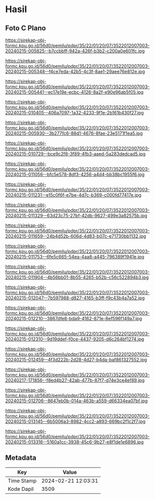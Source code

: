 # Hasil

## Foto C Plano

https://sirekap-obj-formc.kpu.go.id/56d0/pemilu/pdpr/35/22/01/20/07/3522012007003-20240215-005825--b7ccbbff-942a-426f-b3b2-c200a0e601fc.jpg

https://sirekap-obj-formc.kpu.go.id/56d0/pemilu/pdpr/35/22/01/20/07/3522012007003-20240215-005348--f4ce7eda-42b5-4c3f-8ae1-29aee76e812e.jpg

https://sirekap-obj-formc.kpu.go.id/56d0/pemilu/pdpr/35/22/01/20/07/3522012007003-20240215-005441--ec17e19e-ecbc-4126-8a2f-e90e96ab5f05.jpg

https://sirekap-obj-formc.kpu.go.id/56d0/pemilu/pdpr/35/22/01/20/07/3522012007003-20240215-010405--406a7097-1a32-4233-9f1e-2b161b430f27.jpg

https://sirekap-obj-formc.kpu.go.id/56d0/pemilu/pdpr/35/22/01/20/07/3522012007003-20240215-005930--3b277fc6-88d1-4676-8fae-23e5171f1ea5.jpg

https://sirekap-obj-formc.kpu.go.id/56d0/pemilu/pdpr/35/22/01/20/07/3522012007003-20240215-010729--bce9c2f8-3f89-4fb3-aaed-5a283dedcad5.jpg

https://sirekap-obj-formc.kpu.go.id/56d0/pemilu/pdpr/35/22/01/20/07/3522012007003-20240215-011056--bfc5e578-8df3-4256-a4d4-bb38bc1955f6.jpg

https://sirekap-obj-formc.kpu.go.id/56d0/pemilu/pdpr/35/22/01/20/07/3522012007003-20240215-011231--e15c0f6f-e7be-4d7c-b369-c000fd77417e.jpg

https://sirekap-obj-formc.kpu.go.id/56d0/pemilu/pdpr/35/22/01/20/07/3522012007003-20240215-011329--63d23c75-27bf-42db-9627-499e3a82575b.jpg

https://sirekap-obj-formc.kpu.go.id/56d0/pemilu/pdpr/35/22/01/20/07/3522012007003-20240215-011659--24b4d52b-606d-4d83-b07c-e71730bb1132.jpg

https://sirekap-obj-formc.kpu.go.id/56d0/pemilu/pdpr/35/22/01/20/07/3522012007003-20240215-011753--6fe5c665-54ea-4aa8-a445-796389f1941e.jpg

https://sirekap-obj-formc.kpu.go.id/56d0/pemilu/pdpr/35/22/01/20/07/3522012007003-20240215-011904--4b56bb01-8b55-4265-b52b-c56c522894b3.jpg

https://sirekap-obj-formc.kpu.go.id/56d0/pemilu/pdpr/35/22/01/20/07/3522012007003-20240215-012047--7b597988-d827-4165-b3ff-f9c43b4a7a52.jpg

https://sirekap-obj-formc.kpu.go.id/56d0/pemilu/pdpr/35/22/01/20/07/3522012007003-20240215-012210--3867dfe8-bda9-4162-871e-8ef596f149a7.jpg

https://sirekap-obj-formc.kpu.go.id/56d0/pemilu/pdpr/35/22/01/20/07/3522012007003-20240215-012310--9d19ddef-f0ce-4437-9205-d6c264bf1274.jpg

https://sirekap-obj-formc.kpu.go.id/56d0/pemilu/pdpr/35/22/01/20/07/3522012007003-20240215-012459--4f3d222b-2d28-4d27-b4da-baf861327552.jpg

https://sirekap-obj-formc.kpu.go.id/56d0/pemilu/pdpr/35/22/01/20/07/3522012007003-20240217-171856--f8ed4b27-42ab-477b-87f7-d74e3ce4ef89.jpg

https://sirekap-obj-formc.kpu.go.id/56d0/pemilu/pdpr/35/22/01/20/07/3522012007003-20240215-012706--8647eb0b-014a-463b-a559-d66334ea07bf.jpg

https://sirekap-obj-formc.kpu.go.id/56d0/pemilu/pdpr/35/22/01/20/07/3522012007003-20240215-013145--6b5006a3-8982-4cc2-a893-669bc2f1c2f7.jpg

https://sirekap-obj-formc.kpu.go.id/56d0/pemilu/pdpr/35/22/01/20/07/3522012007003-20240215-013316--5160a1cc-3938-45c6-9b27-e8f1de1e6896.jpg


## Metadata

| Key        | Value               |
| ---------- | ------------------- |
| Time Stamp | 2024-02-21 12:03:31 |
| Kode Dapil | 3509                |



